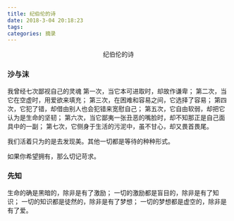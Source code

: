 ```yaml
---
title: 纪伯伦的诗
date: 2018-3-04 20:18:23
tags:
categories: 摘录
---
```


<center>纪伯伦的诗</center>
<escape><!-- more --></escape>

### 沙与沫
我曾经七次鄙视自己的灵魂 
第一次，当它本可进取时，却故作谦卑； 
第二次，当它在空虚时，用爱欲来填充； 
第三次，在困难和容易之间，它选择了容易； 
第四次，它犯了错，却借由别人也会犯错来宽慰自己； 
第五次，它自由软弱，却把它认为是生命的坚韧； 
第六次，当它鄙夷一张丑恶的嘴脸时，却不知那正是自己面具中的一副； 
第七次，它侧身于生活的污泥中，虽不甘心，却又畏首畏尾。

我们活着只为的是去发现美。其他一切都是等待的种种形式。

如果你希望拥有，那么切记苛求。



### 先知
生命的确是黑暗的，除非是有了激励；
一切的激励都是盲目的，除非是有了知识；
一切的知识都是徒然的，除非是有了梦想；
一切的梦想都是虚空的，除非是有了爱。
